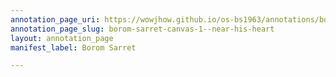 ```yaml
---
annotation_page_uri: https://wowjhow.github.io/os-bs1963/annotations/borom-sarret-canvas-1--near-his-heart.json
annotation_page_slug: borom-sarret-canvas-1--near-his-heart
layout: annotation_page
manifest_label: Borom Sarret

---
```

